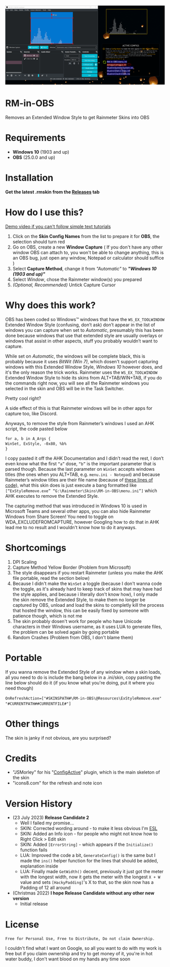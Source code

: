 ![The skin in action, OBS window, example skin and the skin itself](./RM-in-OBS.gif)

# RM-in-OBS
Removes an Extended Window Style to get Rainmeter Skins into OBS

# Requirements
* **Windows 10** (1903 and up)
* **OBS** (25.0.0 and up)

# Installation
**Get the latest .rmskin from the [Releases](https://github.com/Drgabi18/RM-in-OBS/releases) tab**

# How do I use this?

[Demo video if you can't follow simple text tutorials](https://streamable.com/0j1e5v)

1. Click on the **Skin Config Names** from the list to prepare it for **OBS**, the selection should turn red
2. Go on OBS, create a new **Window Capture**
( If you don't have any other window OBS can attach to, you won't be able to change anything, this is an OBS bug, just open any window, Notepad or calculator should suffice )
3. Select **Capture Method**, change it from _"Automatic"_ to **_"Windows 10 (1903 and up)"_**
4. Select _Window_, chose the Rainmeter window(s) you prepared
5. _(Optional, Recommended)_ Untick Capture Cursor

# Why does this work?
OBS has been coded so Windows™ windows that have the `WS_EX_TOOLWINDOW` Extended Window Style (confusing, don’t ask) don’t appear in the list of windows you can capture when set to _Automatic_, presumably this has been done because windows that use that extended style are usually overlays or windows that assist in other aspects, stuff you probably wouldn’t want to capture.

While set on _Automatic_, the windows will be complete black, this is probably because it uses _BitWit (Win 7)_, which dosen't support capturing windows with this Extended Window Style, _Windows 10_ however does, and it's the only reason the trick works.
Rainmeter uses the `WS_EX_TOOLWINDOW` Extended Window Style to hide its skins from ALT+TAB/WIN+TAB, if you do the commands right now, you will see all the Rainmeter windows you selected in the skin and OBS will be in the Task Switcher.

Pretty cool right?

A side effect of this is that Rainmeter windows will be in other apps for capture too, like Discord.

Anyways, to remove the style from Rainmeter’s windows I used an AHK script, the code pasted below

```ahk
for a, b in A_Args {
WinSet, ExStyle, -0x80, %b%
}
```

I copy pasted it off the AHK Documentation and I didn’t read the rest, I don’t even know what the first `“a”` dose, `“b”` is the important parameter that is parsed though. Because the last parameter on `WinSet` accepts windows titles (the ones when you ALT+TAB, e.g. `menu.ini - Notepad`) and because Rainmeter’s window titles are their file name (because of [these lines of code](https://github.com/rainmeter/rainmeter/blob/master/Library/Skin.cpp#L272-L276)), what this skin does is just execute a bang formatted like `[“ExStyleRemove.exe” “G:\Rainmeter\Skins\RM-in-OBS\menu.ini”]` which AHK executes to remove the Extended Style.

The capturing method that was introduced in Windows 10 is used in Microsoft Teams and several other apps, you can also hide Rainmeter Windows from Share Screen! You need to toggle on WDA_EXCLUDEFROMCAPTURE, however Googling how to do that in AHK lead me to no result and I wouldn't know how to do it anyways.

# Shortcomings
1. DPI Scaling
2. Capture Method Yellow Border (Problem from Microsoft)
3. The style disappears if you restart Rainmeter (unless you make the AHK file portable, read the section below)
4. Because I didn't make the `WinSet` a toggle (because I don't wanna code the toggle, as it's already hard to keep track of skins that may have had the style applies, and because i literally don't know how), I only made the skin remove the Extended Style, to make them no longer be captured by OBS, unload and load the skins to completly kill the process that hosted the window, this can be easily fixed by someone with patience though, which is not me
5. The skin probably dosen't work for people who have Unicode characters in their Windows username, as it uses LUA to generate files, the problem can be solved again by going portable
6. Random Crashes (Problem from OBS, I don't blame them)

# Portable
If you wanna remove the Extended Style of any window when a skin loads, all you need to do is include the bang below in a .ini/skin, copy pasting the line below should do it (if you know what you're doing, put it where you need though)

`OnRefreshAction=["#SKINSPATH#\RM-in-OBS\@Resources\ExStyleRemove.exe" "#CURRENTPATH##CURRENTFILE#"]`

# Other things
The skin is janky if not obvious, are you surprised?

# Credits
* "JSMorley" for his "[ConfigActive](https://forum.rainmeter.net/viewtopic.php?t=28720#p149824)" plugin, which is the main skeleton of the skin
* "icons8.com" for the refresh and note icon

# Version History
* (23 July 2023) **Release Candidate 2**
  - Well I failed my promise...
  - SKIN: Corrected wording around - to make it less obvious I'm [ESL](https://www.urbandictionary.com/define.php?term=ESL)
  - SKIN: Added an Info icon - for people who might not know how to Right Click > Edit skin
  - SKIN: Added `[ErrorString]` - which appears if the `Initialize()` function fails
  - LUA: Improved the code a bit, `GenerateConfig()` is the same but I made the `ins()` helper function for the lines that should be added, explanation inside
  - LUA: Finally made `GetWidth()` decent, previously it just got the meter with the longest width, now it gets the meter with the longest `X + W` value and sets `[HackyPadding]`'s X to that, so the skin now has a Padding of 12 all around
* (Christmas 2022) **I hope Release Candidate without any other new version**
  - Initial release

# License
`Free for Personal Use, Free to Distribute, Do not claim Ownership.`

I couldn't find what I want on Google, so all you want to do with my work is free but if you claim ownership and try to get money of it, you're in hot water buddy, I don't want blood on my hands any time soon

